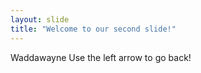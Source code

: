 ```yaml
---
layout: slide
title: "Welcome to our second slide!"
---
```

Waddawayne
Use the left arrow to go back!
